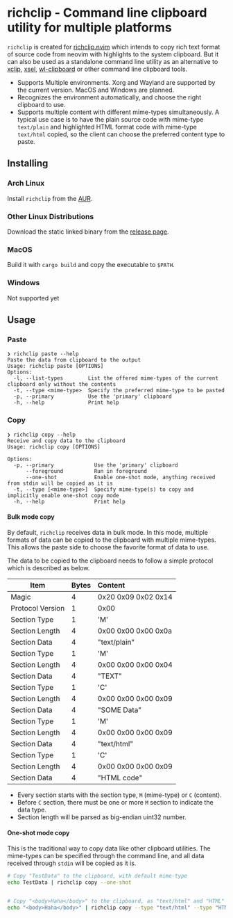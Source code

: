 # richclip - Command line clipboard utility for multiple platforms

`richclip` is created for [richclip.nvim](https://github.com/beeender/richclip.nvim)
which intends to copy rich text format of source code from neovim with
highlights to the system clipboard. But it can also be used as a standalone
command line utility as an alternative to [xclip](https://github.com/astrand/xclip),
[xsel](https://github.com/astrand/xclip), [wl-clipboard](https://github.com/bugaevc/wl-clipboard)
or other command line clipboard tools.

- Supports Multiple environments. Xorg and Wayland are supported by the current
  version. MacOS and Windows are planned.
- Recognizes the environment automatically, and choose the right clipboard to
  use.
- Supports multiple content with different mime-types simultaneously. A typical
  use case is to have the plain source code with mime-type `text/plain` and
  highlighted HTML format code with mime-type `text/html` copied, so the client
  can choose the preferred content type to paste.

## Installing

### Arch Linux

Install `richclip` from the [AUR](https://aur.archlinux.org/packages/richclip).

### Other Linux Distributions

Download the static linked binary from the [release page](https://github.com/beeender/richclip/releases).

### MacOS

Build it with `cargo build` and copy the executable to `$PATH`.

### Windows

Not supported yet

## Usage

### Paste

```
❯ richclip paste --help
Paste the data from clipboard to the output
Usage: richclip paste [OPTIONS]
Options:
  -l, --list-types        List the offered mime-types of the current clipboard only without the contents
  -t, --type <mime-type>  Specify the preferred mime-type to be pasted
  -p, --primary           Use the 'primary' clipboard
  -h, --help              Print help
```

### Copy

```
❯ richclip copy --help
Receive and copy data to the clipboard
Usage: richclip copy [OPTIONS]

Options:
  -p, --primary             Use the 'primary' clipboard
      --foreground          Run in foreground
      --one-shot            Enable one-shot mode, anything received from stdin will be copied as it is
  -t, --type [<mime-type>]  Specify mime-type(s) to copy and implicitly enable one-shot copy mode
  -h, --help                Print help
```

#### Bulk mode copy

By default, `richclip` receives data in bulk mode. In this mode, multiple formats
of data can be copied to the clipboard with multiple mime-types. This allows
the paste side to choose the favorite format of data to use.

The data to be copied to the clipboard needs to follow a simple protocol which
is described as below.

| Item             | Bytes    | Content             |
|------------------| :------- | :------------------ |
| Magic            | 4        | 0x20 0x09 0x02 0x14 |
| Protocol Version | 1        | 0x00                |
| Section Type     | 1        | 'M'                 |
| Section Length   | 4        | 0x00 0x00 0x00 0x0a |
| Section Data     | 4        | "text/plain"        |
| Section Type     | 1        | 'M'                 |
| Section Length   | 4        | 0x00 0x00 0x00 0x04 |
| Section Data     | 4        | "TEXT"              |
| Section Type     | 1        | 'C'                 |
| Section Length   | 4        | 0x00 0x00 0x00 0x09 |
| Section Data     | 4        | "SOME Data"         |
| Section Type     | 1        | 'M'                 |
| Section Length   | 4        | 0x00 0x00 0x00 0x09 |
| Section Data     | 4        | "text/html"         |
| Section Type     | 1        | 'C'                 |
| Section Length   | 4        | 0x00 0x00 0x00 0x09 |
| Section Data     | 4        | "HTML code"         |

- Every section starts with the section type, `M` (mime-type) or `C` (content).
- Before `C` section, there must be one or more `M` section to indicate the data type.
- Section length will be parsed as big-endian uint32 number.

#### One-shot mode copy

This is the traditional way to copy data like other clipboard utilities. The
mime-types can be specified through the command line, and all data received
through `stdin` will be copied as it is.

```bash
# Copy "TestData" to the clipboard, with default mime-type
echo TestData | richclip copy --one-shot


# Copy "<body>Haha</body>" to the clipboard, as "text/html" and "HTML"
echo "<body>Haha</body>" | richclip copy --type "text/html" --type "HTML"
```
